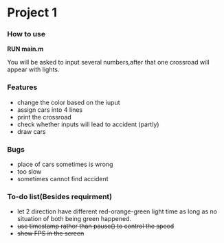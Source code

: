 # Project 1

### How to use

**RUN main.m**

You will be asked to input several numbers,after that one crossroad will appear with lights.

### Features
 - change the color based on the iuput
 - assign cars into 4 lines
 - print the crossroad
 - check whether inputs will lead to accident (partly)
 - draw cars
### Bugs
 - place of cars sometimes is wrong
 - too slow
 - sometimes cannot find accident
### To-do list(Besides requirment)
- let 2 direction have different red-orange-green light time as long as no situation of both being green happened.
- ~~use timestamp rather than pause() to control the speed~~
- ~~show FPS in the screen~~